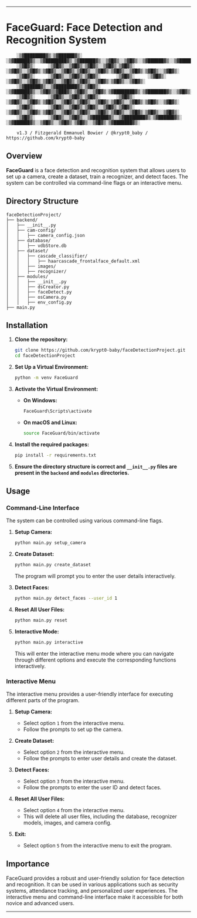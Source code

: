 
---

# FaceGuard: Face Detection and Recognition System

```
    ░▒▓████████▓▒░▒▓██████▓▒░ ░▒▓██████▓▒░░▒▓████████▓▒░▒▓██████▓▒░░▒▓█▓▒░░▒▓█▓▒░░▒▓██████▓▒░░▒▓███████▓▒░░▒▓███████▓▒░  
    ░▒▓█▓▒░     ░▒▓█▓▒░░▒▓█▓▒░▒▓█▓▒░░▒▓█▓▒░▒▓█▓▒░     ░▒▓█▓▒░░▒▓█▓▒░▒▓█▓▒░░▒▓█▓▒░▒▓█▓▒░░▒▓█▓▒░▒▓█▓▒░░▒▓█▓▒░▒▓█▓▒░░▒▓█▓▒░ 
    ░▒▓█▓▒░     ░▒▓█▓▒░░▒▓█▓▒░▒▓█▓▒░      ░▒▓█▓▒░     ░▒▓█▓▒░      ░▒▓█▓▒░░▒▓█▓▒░▒▓█▓▒░░▒▓█▓▒░▒▓█▓▒░░▒▓█▓▒░▒▓█▓▒░░▒▓█▓▒░ 
    ░▒▓██████▓▒░░▒▓████████▓▒░▒▓█▓▒░      ░▒▓██████▓▒░░▒▓█▓▒▒▓███▓▒░▒▓█▓▒░░▒▓█▓▒░▒▓████████▓▒░▒▓███████▓▒░░▒▓█▓▒░░▒▓█▓▒░ 
    ░▒▓█▓▒░     ░▒▓█▓▒░░▒▓█▓▒░▒▓█▓▒░      ░▒▓█▓▒░     ░▒▓█▓▒░░▒▓█▓▒░▒▓█▓▒░░▒▓█▓▒░▒▓█▓▒░░▒▓█▓▒░▒▓█▓▒░░▒▓█▓▒░▒▓█▓▒░░▒▓█▓▒░ 
    ░▒▓█▓▒░     ░▒▓█▓▒░░▒▓█▓▒░▒▓█▓▒░░▒▓█▓▒░▒▓█▓▒░     ░▒▓█▓▒░░▒▓█▓▒░▒▓█▓▒░░▒▓█▓▒░▒▓█▓▒░░▒▓█▓▒░▒▓█▓▒░░▒▓█▓▒░▒▓█▓▒░░▒▓█▓▒░ 
    ░▒▓█▓▒░     ░▒▓█▓▒░░▒▓█▓▒░░▒▓██████▓▒░░▒▓████████▓▒░▒▓██████▓▒░ ░▒▓██████▓▒░░▒▓█▓▒░░▒▓█▓▒░▒▓█▓▒░░▒▓█▓▒░▒▓███████▓▒░  
                                                                                                                           
    v1.3 / Fitzgerald Emmanuel Bowier / @krypt0_baby / https://github.com/krypt0-baby
```

## Overview

**FaceGuard** is a face detection and recognition system that allows users to set up a camera, create a dataset, train a recognizer, and detect faces. The system can be controlled via command-line flags or an interactive menu.

## Directory Structure

```
faceDetectionProject/
├── backend/
│   ├── __init__.py
│   ├── cam-config/
│   │   ├── camera_config.json
│   ├── database/
│   │   ├── vdbStore.db
│   ├── dataset/
│   │   ├── cascade_classifier/
│   │   │   ├── haarcascade_frontalface_default.xml
│   │   ├── images/
│   │   ├── recognizer/
│   ├── modules/
│   │   ├── __init__.py
│   │   ├── dsCreator.py
│   │   ├── faceDetect.py
│   │   ├── osCamera.py
│   │   ├── env_config.py
├── main.py
```

## Installation

1. **Clone the repository:**
   ```sh
   git clone https://github.com/krypt0-baby/faceDetectionProject.git
   cd faceDetectionProject
   ```

2. **Set Up a Virtual Environment:**
   ```sh
   python -m venv FaceGuard
   ```

3. **Activate the Virtual Environment:**

   - **On Windows:**
     ```sh
     FaceGuard\Scripts\activate
     ```

   - **On macOS and Linux:**
     ```sh
     source FaceGuard/bin/activate
     ```

4. **Install the required packages:**
   ```sh
   pip install -r requirements.txt
   ```

5. **Ensure the directory structure is correct and `__init__.py` files are present in the `backend` and `modules` directories.**

## Usage

### Command-Line Interface

The system can be controlled using various command-line flags.

1. **Setup Camera:**
   ```sh
   python main.py setup_camera
   ```

2. **Create Dataset:**
   ```sh
   python main.py create_dataset
   ```
   The program will prompt you to enter the user details interactively.

3. **Detect Faces:**
   ```sh
   python main.py detect_faces --user_id 1
   ```

4. **Reset All User Files:**
   ```sh
   python main.py reset
   ```

5. **Interactive Mode:**
   ```sh
   python main.py interactive
   ```
   This will enter the interactive menu mode where you can navigate through different options and execute the corresponding functions interactively.

### Interactive Menu

The interactive menu provides a user-friendly interface for executing different parts of the program.

1. **Setup Camera:**
   - Select option `1` from the interactive menu.
   - Follow the prompts to set up the camera.

2. **Create Dataset:**
   - Select option `2` from the interactive menu.
   - Follow the prompts to enter user details and create the dataset.

3. **Detect Faces:**
   - Select option `3` from the interactive menu.
   - Follow the prompts to enter the user ID and detect faces.

4. **Reset All User Files:**
   - Select option `4` from the interactive menu.
   - This will delete all user files, including the database, recognizer models, images, and camera config.

5. **Exit:**
   - Select option `5` from the interactive menu to exit the program.

## Importance

FaceGuard provides a robust and user-friendly solution for face detection and recognition. It can be used in various applications such as security systems, attendance tracking, and personalized user experiences. The interactive menu and command-line interface make it accessible for both novice and advanced users.

---